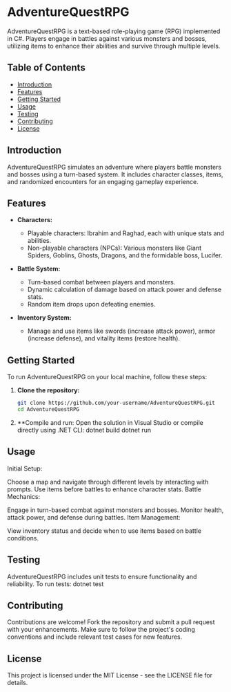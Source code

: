 # AdventureQuestRPG

AdventureQuestRPG is a text-based role-playing game (RPG) implemented in C#. Players engage in battles against various monsters and bosses, utilizing items to enhance their abilities and survive through multiple levels.

## Table of Contents

- [Introduction](#introduction)
- [Features](#features)
- [Getting Started](#getting-started)
- [Usage](#usage)
- [Testing](#testing)
- [Contributing](#contributing)
- [License](#license)

## Introduction

AdventureQuestRPG simulates an adventure where players battle monsters and bosses using a turn-based system. It includes character classes, items, and randomized encounters for an engaging gameplay experience.

## Features

- **Characters:**
  - Playable characters: Ibrahim and Raghad, each with unique stats and abilities.
  - Non-playable characters (NPCs): Various monsters like Giant Spiders, Goblins, Ghosts, Dragons, and the formidable boss, Lucifer.

- **Battle System:**
  - Turn-based combat between players and monsters.
  - Dynamic calculation of damage based on attack power and defense stats.
  - Random item drops upon defeating enemies.

- **Inventory System:**
  - Manage and use items like swords (increase attack power), armor (increase defense), and vitality items (restore health).

## Getting Started

To run AdventureQuestRPG on your local machine, follow these steps:

1. **Clone the repository:**
   ```bash
   git clone https://github.com/your-username/AdventureQuestRPG.git
   cd AdventureQuestRPG
2. **Compile and run:
Open the solution in Visual Studio or compile directly using .NET CLI:
dotnet build
dotnet run

## Usage
Initial Setup:

Choose a map and navigate through different levels by interacting with prompts.
Use items before battles to enhance character stats.
Battle Mechanics:

Engage in turn-based combat against monsters and bosses.
Monitor health, attack power, and defense during battles.
Item Management:

View inventory status and decide when to use items based on battle conditions.

## Testing
AdventureQuestRPG includes unit tests to ensure functionality and reliability. To run tests:
dotnet test

## Contributing
Contributions are welcome! Fork the repository and submit a pull request with your enhancements. Make sure to follow the project's coding conventions and include relevant test cases for new features.

## License
This project is licensed under the MIT License - see the LICENSE file for details.
